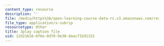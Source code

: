 ```yaml
---
content_type: resource
description: ''
file: /media/https%3A/open-learning-course-data-rc.s3.amazonaws.com/res-2-006-girls-who-build-cameras-summer-2016/12d216166f6e0d709e38daacf32d1322_KhY97qoDPMg.srt
file_type: application/x-subrip
resourcetype: Other
title: 3play caption file
uid: 12d21616-6f6e-0d70-9e38-daacf32d1322
---
```

